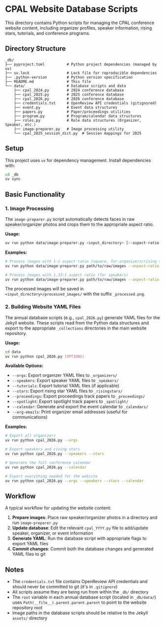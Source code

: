 # CPAL Website Database Scripts

This directory contains Python scripts for managing the CPAL conference website content, including organizer profiles, speaker information, rising stars, tutorials, and conference programs.

## Directory Structure

```
_db/
├── pyproject.toml          # Python project dependencies (managed by uv)
├── uv.lock                 # Lock file for reproducible dependencies
├── .python-version         # Python version specification
├── README.md               # This file
└── data/                   # Database scripts and data
    ├── cpal_2024.py        # 2024 conference database
    ├── cpal_2025.py        # 2025 conference database
    ├── cpal_2026.py        # 2026 conference database
    ├── credentials.txt     # OpenReview API credentials (gitignored)
    ├── event.py            # Event data structures
    ├── papers.py           # Paper/proceedings utilities
    ├── program.py          # Program/calendar data structures
    ├── roles.py            # Role data structures (Organizer, Speaker, etc.)
    ├── image-preparer.py   # Image processing utility
    └── cpal_2025_session_dict.py  # Session mappings for 2025

```

## Setup

This project uses `uv` for dependency management. Install dependencies with:

```bash
cd _db
uv sync
```

## Basic Functionality

### 1. Image Processing

The `image-preparer.py` script automatically detects faces in raw speaker/organizer photos and crops them to the appropriate aspect ratio.

**Usage:**

```bash
uv run python data/image-preparer.py <input_directory> [--aspect-ratio RATIO]
```

**Examples:**

```bash
# Process images with 1:1 aspect ratio (square, for organizers/rising stars)
uv run python data/image-preparer.py path/to/raw/images --aspect-ratio 1.0

# Process images with 1.33:1 aspect ratio (for speakers)
uv run python data/image-preparer.py path/to/raw/images --aspect-ratio 1.33
```

The processed images will be saved in `<input_directory>/processed_images/` with the suffix `_processed.png`.

### 2. Building Website YAML Files

The annual database scripts (e.g., `cpal_2026.py`) generate YAML files for the Jekyll website. These scripts read from the Python data structures and export to the appropriate `_collections` directories in the main website repository.

**Usage:**

```bash
cd data
uv run python cpal_2026.py [OPTIONS]
```

**Available Options:**

- `--orgs`: Export organizer YAML files to `_organizers/`
- `--speakers`: Export speaker YAML files to `_speakers/`
- `--tutorials`: Export tutorial YAML files (if applicable)
- `--stars`: Export rising star YAML files to `_risingstars/`
- `--proceedings`: Export proceedings track papers to `_proceedings/`
- `--spotlight`: Export spotlight track papers to `_spotlight/`
- `--calendar`: Generate and export the event calendar to `_calendars/`
- `--org-emails`: Print organizer email addresses (useful for communications)

**Examples:**

```bash
# Export all organizers
uv run python cpal_2026.py --orgs

# Export speakers and rising stars
uv run python cpal_2026.py --speakers --stars

# Generate the full conference calendar
uv run python cpal_2026.py --calendar

# Export everything needed for the website
uv run python cpal_2026.py --orgs --speakers --stars --calendar
```

## Workflow

A typical workflow for updating the website content:

1. **Prepare images**: Place raw speaker/organizer photos in a directory and run `image-preparer.py`
2. **Update database**: Edit the relevant `cpal_YYYY.py` file to add/update speaker, organizer, or event information
3. **Generate YAML**: Run the database script with appropriate flags to export YAML files
4. **Commit changes**: Commit both the database changes and generated YAML files to git

## Notes

- The `credentials.txt` file contains OpenReview API credentials and should never be committed to git (it's in `.gitignore`)
- All scripts assume they are being run from within the `_db/` directory
- The `root` variable in each annual database script (located in `_db/data/`) uses `Path(__file__).parent.parent.parent` to point to the website repository root
- Image paths in the database scripts should be relative to the Jekyll `assets/` directory
